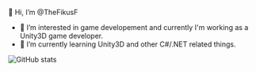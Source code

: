 👋 Hi, I’m @TheFikusF
- 👀 I’m interested in game developement and currently I'm working as a Unity3D game developer.
- 🌱 I’m currently learning Unity3D and other C#/.NET related things.
<!-- - 💞️ I’m looking for a job as a C# developer, especialy in the game field. --->

<!---
TheFikusF/TheFikusF is a ✨ special ✨ repository because its `README.md` (this file) appears on your GitHub profile.
You can click the Preview link to take a look at your changes.
--->

![GitHub stats](https://github-readme-stats.vercel.app/api/top-langs?username=TheFikusF&theme=radical&layout=compact&title_color=ffffff&border_radius=9&border_color=ffffff&bg_color=0d1117)
